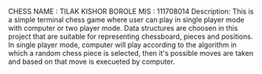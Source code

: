 CHESS
NAME : TILAK KISHOR BOROLE
MIS : 111708014
Description:
    This is a simple terminal chess game where user can play in single player mode with computer or two player mode. Data structures are choosen in this project that are suitable for representing chessboard, pieces and positions.
In single player mode, computer will play according to the algorithm in which a random chess piece is selected, then it's possible moves are taken and based on that move is execueted by computer.